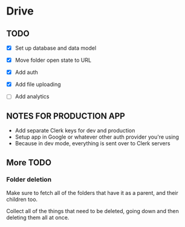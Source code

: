 # Drive

## TODO

- [x] Set up database and data model
- [x] Move folder open state to URL
- [x] Add auth
- [x] Add file uploading
- [ ] Add analytics


## NOTES FOR PRODUCTION APP

- Add separate Clerk keys for dev and production
- Setup app in Google or whatever other auth provider you're using
- Because in dev mode, everything is sent over to Clerk servers

## More TODO

### Folder deletion
Make sure to fetch all of the folders that have it as a parent, and their children too.

Collect all of the things that need to be deleted, going down and then deleting them all at once.